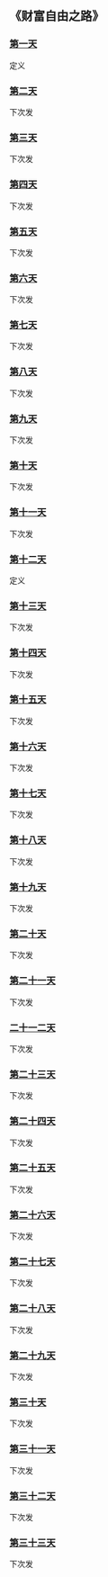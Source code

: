 ## 《财富自由之路》


### [第一天](day001.md)
定义

### [第二天](day002.md)
下次发

### [第三天](day003.md)
下次发

### [第四天](day004.md)
下次发

### [第五天](day005.md)
下次发

### [第六天](day006.md)
下次发

### [第七天](day007.md)
下次发

### [第八天](day008.md)
下次发

### [第九天](day009.md)
下次发

### [第十天](day010.md)
下次发

### [第十一天](day011.md)
下次发

### [第十二天](day012.md)
定义

### [第十三天](day013.md)
下次发

### [第十四天](day014.md)
下次发

### [第十五天](day015.md)
下次发

### [第十六天](day016.md)
下次发

### [第十七天](day017.md)
下次发

### [第十八天](day018.md)
下次发

### [第十九天](day019.md)
下次发

### [第二十天](day020.md)
下次发

### [第二十一天](day021.md)
下次发

### [二十一二天](day022.md)
下次发

### [第二十三天](day023.md)
下次发

### [第二十四天](day024.md)
下次发

### [第二十五天](day025.md)
下次发

### [第二十六天](day026.md)
下次发

### [第二十七天](day027.md)
下次发

### [第二十八天](day028.md)
下次发

### [第二十九天](day029.md)
下次发

### [第三十天](day030.md)
下次发

### [第三十一天](day031.md)
下次发

### [第三十二天](day032.md)
下次发

### [第三十三天](day033.md)
下次发
